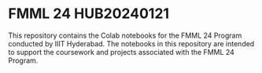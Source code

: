 # FMML 24 HUB20240121

This repository contains the Colab notebooks for the FMML 24 Program conducted by IIIT Hyderabad. The notebooks in this repository are intended to support the coursework and projects associated with the FMML 24 Program.
